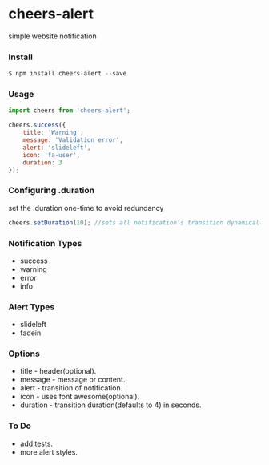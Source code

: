# cheers-alert
simple website notification


### Install
```js
$ npm install cheers-alert --save
```


### Usage
```js
import cheers from 'cheers-alert';

cheers.success({
    title: 'Warning',
    message: 'Validation error',
    alert: 'slideleft',
    icon: 'fa-user',
    duration: 3
});
```

### Configuring .duration
set the .duration one-time to avoid redundancy
```js
cheers.setDuration(10); //sets all notification's transition dynamically.
```

### Notification Types
  - success
  - warning
  - error
  - info

### Alert Types
  - slideleft
  - fadein

### Options
  - title - header(optional).
  - message - message or content.
  - alert - transition of notification.
  - icon - uses font awesome(optional).
  - duration - transition duration(defaults to 4) in seconds.

### To Do
  - add tests.
  - more alert styles.
